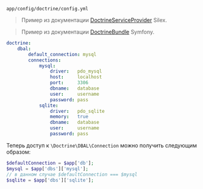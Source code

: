 `app/config/doctrine/config.yml`

> Пример из документации [DoctrineServiceProvider](http://silex.sensiolabs.org/doc/providers/doctrine.html) Silex.

> Пример из документации [DoctrineBundle](http://symfony.com/doc/current/reference/configuration/doctrine.html) Symfony.

```yaml
doctrine:
    dbal:
        default_connection: mysql
        connections:
            mysql:
                driver:   pdo_mysql
                host:     localhost
                port:     3306
                dbname:   database
                user:     username
                password: pass
            sqlite:
                driver:   pdo_sqlite
                memory:   true
                dbname:   database
                user:     username
                password: pass
```

Теперь доступ к `\Doctrine\DBAL\Connection` можно получить следующим образом:

```php
$defaultConnection = $app['db'];
$mysql = $app['dbs']['mysql'];
// в данном случае $defaultConnection === $mysql
$sqlite = $app['dbs']['sqlite'];
```

